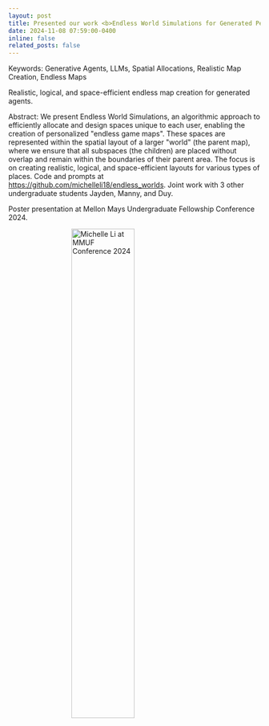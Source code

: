 ```yaml
---
layout: post
title: Presented our work <b>Endless World Simulations for Generated Personas</b> at the Mellon Mays Undergraduate Fellowship Western Regional Conference. 
date: 2024-11-08 07:59:00-0400
inline: false
related_posts: false
---
```


Keywords: Generative Agents, LLMs, Spatial Allocations, Realistic Map Creation, Endless Maps

Realistic, logical, and space-efficient endless map creation for generated agents.

Abstract: We present Endless World Simulations, an algorithmic approach to efficiently allocate and design spaces unique to each user, enabling the creation of personalized "endless game maps". These spaces are represented within the spatial layout of a larger "world" (the parent map), where we ensure that all subspaces (the children) are placed without overlap and remain within the boundaries of their parent area. The focus is on creating realistic, logical, and space-efficient layouts for various types of places. Code and prompts at https://github.com/michelleli18/endless_worlds. Joint work with 3 other undergraduate students Jayden, Manny, and Duy. 

Poster presentation at Mellon Mays Undergraduate Fellowship Conference 2024. 

<img src="/assets/img/mmuf2024.jpeg" alt="Michelle Li at MMUF Conference 2024" style="display: block; margin: 0 auto; width: 50%; height: auto;">